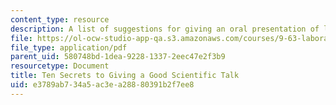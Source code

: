 ```yaml
---
content_type: resource
description: A list of suggestions for giving an oral presentation of literature review.
file: https://ol-ocw-studio-app-qa.s3.amazonaws.com/courses/9-63-laboratory-in-visual-cognition-fall-2009/e3789ab734a5ac3ea28880391b2f7ee8_MIT9_63F09_rr05.pdf
file_type: application/pdf
parent_uid: 580748bd-1dea-9228-1337-2eec47e2f3b9
resourcetype: Document
title: Ten Secrets to Giving a Good Scientific Talk
uid: e3789ab7-34a5-ac3e-a288-80391b2f7ee8
---
```

